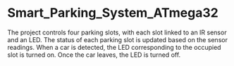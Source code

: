 # Smart_Parking_System_ATmega32
The project controls four parking slots, with each slot linked to an IR sensor and an LED. The status of each parking slot is updated based on the sensor readings. When a car is detected, the LED corresponding to the occupied slot is turned on. Once the car leaves, the LED is turned off.
